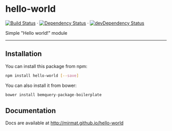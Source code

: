 # hello-world

[![Build Status](https://travis-ci.org/mirmat/hello-world.svg?branch=master)](https://travis-ci.org/mirmat/hello-world) · [![Dependency Status](https://david-dm.org/BEMQuery/bemquery-package-boilerplate.svg)](https://david-dm.org/mirmat/hello-world) · [![devDependency Status](https://david-dm.org/mirmat/hello-world/dev-status.svg)](https://david-dm.org/mirmat/hello-world?type=dev)

Simple "Hello world!" module

---

## Installation

You can install this package from npm:
```bash
npm install hello-world [--save]
```

You can also install it from bower:
```bash
bower install bemquery-package-boilerplate
```

## Documentation

Docs are available at http://mirmat.github.io/hello-world
